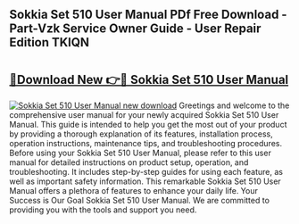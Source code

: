 ## Sokkia Set 510 User Manual PDf Free Download - Part-Vzk Service Owner Guide - User Repair Edition TKlQN

# <h2><a href="http://bc9556.oget.top/?id=Sokkia+Set+510+User+Manual">🔗Download New 👉🔴 Sokkia Set 510 User Manual</a></h2>

[![Sokkia Set 510 User Manual new download](https://i.imgur.com/5g1atiW.png)](http://bc9556.oget.top/?id=Sokkia+Set+510+User+Manual)
Greetings and welcome to the comprehensive user manual for your newly acquired Sokkia Set 510 User Manual. This guide is intended to help you get the most out of your product by providing a thorough explanation of its features, installation process, operation instructions, maintenance tips, and troubleshooting procedures. Before using your Sokkia Set 510 User Manual, please refer to this user manual for detailed instructions on product setup, operation, and troubleshooting. It includes step-by-step guides for using each feature, as well as important safety information. This remarkable Sokkia Set 510 User Manual offers a plethora of features to enhance your daily life. Your Success is Our Goal Sokkia Set 510 User Manual. We are committed to providing you with the tools and support you need.
